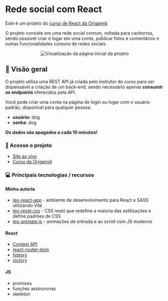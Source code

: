 # Rede social com React

Este é um projeto do [curso de React da Origamid](https://www.origamid.com/curso/react-completo/).

O projeto consiste em uma rede social comum, voltada para cachorros, sendo possível criar e logar em uma conta, publicar fotos e comentários e outras funcionalidades comuns de redes sociais.

<div align="center">
	<img src="https://user-images.githubusercontent.com/72027449/227560443-edb14862-6693-45ca-8023-97dd4d2e9463.gif"
	alt="Visualização da página inicial da projeto" />
</div>

## 🔎 Visão geral

O projeto utiliza uma REST API já criada pelo instrutor do curso para ser dispensável a criação de um back-end, sendo necessário apenas **consumir os endpoints** oferecidos pela API.

Você pode criar uma conta na página de login ou logar com o usuário padrão, disponível para qualquer pessoa:

* **usuário:** dog
* **senha**: dog

**Os dados são apagados a cada 10 minutos!**

### 🔗 Acesse o projeto

* [Site ao vivo](https://clone-dogs.vercel.app/)
* [Curso da Origamid](https://www.origamid.com/curso/react-completo/)

### 💻 Principais tecnologias / recursos

#### Minha autoria

* [leo-react-app](https://github.com/Leo-Henrique/leo-react-app) - ambiente de desenvolvimento para React e SASS utilizando Vite
* [leo-reset.css](https://github.com/Leo-Henrique/leo-reset.css) - CSS reset que redefine a maioria das estilizações e define padrões de CSS
* [leo-animate.js](https://github.com/Leo-Henrique/leo-animate.js) - animações de entrada e ao scroll com JS moderno

#### React
* [Context API](https://react.dev/learn/passing-data-deeply-with-context)
* [react-router-dom](https://reactrouter.com/en/main)
* [history](https://github.com/remix-run/history)
* [victory](https://formidable.com/open-source/victory/)

#### JS

* promises
* funções assíncronas
* skeleton